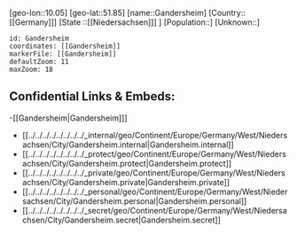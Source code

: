 ﻿---
location: [51.85,10.05]
mapzoom: [7,12] 
mapmarker: city 
type: City
tags:
- geo/City


SpocWebEntityId: 30356
isDeleted: false
confidential: public

---
[geo-lon::10.05]
[geo-lat::51.85]
[name::Gandersheim]
[Country::[[Germany]]]
[State ::[[Niedersachsen]]] ]
[Population::]
[Unknown::]


```leaflet
id: Gandersheim
coordinates: [[Gandersheim]]
markerFile: [[Gandersheim]]
defaultZoom: 11 
maxZoom: 18
```


## Confidential Links & Embeds: 
-[[Gandersheim|Gandersheim]]] 
- [[../../../../../../../../_internal/geo/Continent/Europe/Germany/West/Niedersachsen/City/Gandersheim.internal|Gandersheim.internal]] 
- [[../../../../../../../../_protect/geo/Continent/Europe/Germany/West/Niedersachsen/City/Gandersheim.protect|Gandersheim.protect]] 
- [[../../../../../../../../_private/geo/Continent/Europe/Germany/West/Niedersachsen/City/Gandersheim.private|Gandersheim.private]] 
- [[../../../../../../../../_personal/geo/Continent/Europe/Germany/West/Niedersachsen/City/Gandersheim.personal|Gandersheim.personal]] 
- [[../../../../../../../../_secret/geo/Continent/Europe/Germany/West/Niedersachsen/City/Gandersheim.secret|Gandersheim.secret]] 
